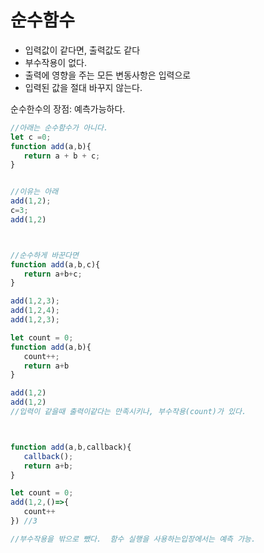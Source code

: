 # 순수함수

-  입력값이 같다면, 출력값도 같다
-  부수작용이 없다.
-  출력에 영향을 주는 모든 변동사항은 입력으로
-  입력된 값을 절대 바꾸지 않는다.

순수한수의 장점: 예측가능하다.

```javascript
//아래는 순수함수가 아니다.
let c =0;
function add(a,b){
   return a + b + c;
}


//이유는 아래
add(1,2);
c=3;
add(1,2)



//순수하게 바꾼다면
function add(a,b,c){
   return a+b+c;
}

add(1,2,3);
add(1,2,4);
add(1,2,3);


```


```javascript
let count = 0;
function add(a,b){
   count++;
   return a+b
}

add(1,2)
add(1,2)
//입력이 같을때 출력이같다는 만족시키나, 부수작용(count)가 있다.



function add(a,b,callback){
   callback();
   return a+b;
}

let count = 0;
add(1,2,()=>{
   count++
}) //3

//부수작용을 밖으로 뺐다.  함수 실행을 사용하는입장에서는 예측 가능.


```

